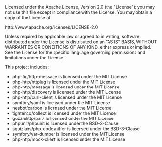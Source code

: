 Licensed under the Apache License, Version 2.0 (the
"License"); you may not use this file except in compliance
with the License. You may obtain a copy of the License at:

http://www.apache.org/licenses/LICENSE-2.0

Unless required by applicable law or agreed to in writing,
software distributed under the License is distributed on
an "AS IS" BASIS, WITHOUT WARRANTIES OR CONDITIONS OF ANY
KIND, either express or implied. See the License for the
specific language governing permissions and limitations
under the License.

This project includes:
 - php-fig/http-message is licensed under the MIT License
 - php-http/httplug is licensed under the MIT License
 - php-http/message is licensed under the MIT License
 - php-http/discovery is licensed under the MIT License
 - php-http/curl-client is licensed under the MIT License
 - symfony/yaml is licensed under the MIT License
 - nesbot/carbon is licensed under the MIT License
 - tightenco/collect is licensed under the MIT License
 - guzzlehttp/psr7 is licensed under the MIT License
 - phpunit/phpunit is licensed under the BSD-3-Clause
 - squizlabs/php-codesniffer is licensed under the BSD-3-Clause
 - symfony/var-dumper is licensed under the MIT License
 - php-http/mock-client is licensed under the MIT License